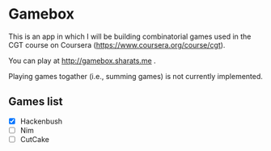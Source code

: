 # Gamebox

This is an app in which I will be building combinatorial games used in the CGT
course on Coursera (https://www.coursera.org/course/cgt).

You can play at http://gamebox.sharats.me .

Playing games togather (i.e., summing games) is not currently implemented.

## Games list

- [x] Hackenbush
- [ ] Nim
- [ ] CutCake
